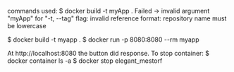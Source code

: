 commands used:
$ docker build -t myApp .
Failed -> invalid argument "myApp" for "-t, --tag" flag: invalid reference format: repository name must be lowercase

$ docker build  -t myapp .
$ docker run -p 8080:8080 --rm myapp 

At http://localhost:8080 the button did response.
To stop container:
$ docker container ls -a
$ docker stop elegant_mestorf

